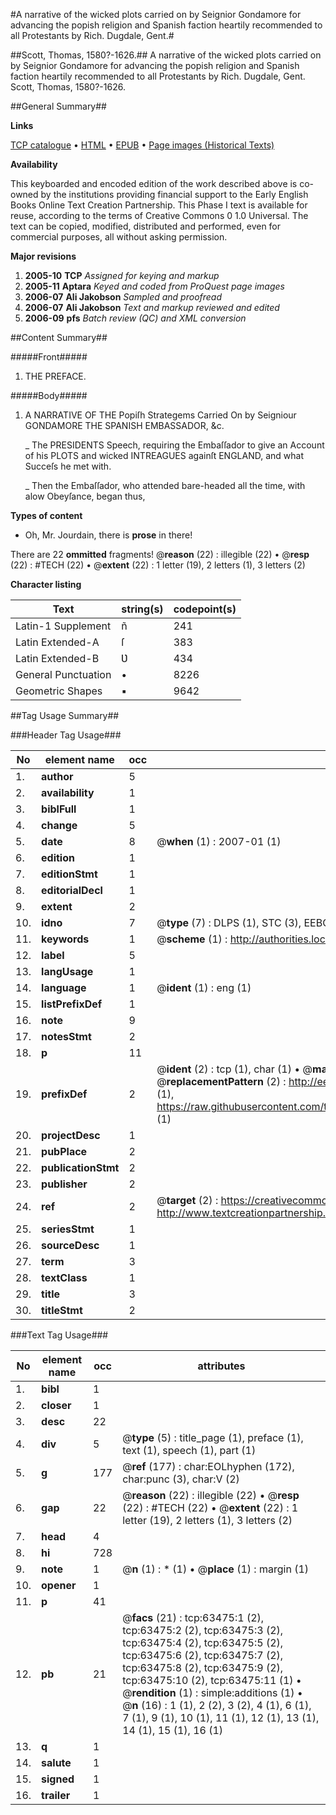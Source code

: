 #A narrative of the wicked plots carried on by Seignior Gondamore for advancing the popish religion and Spanish faction heartily recommended to all Protestants by Rich. Dugdale, Gent.#

##Scott, Thomas, 1580?-1626.##
A narrative of the wicked plots carried on by Seignior Gondamore for advancing the popish religion and Spanish faction heartily recommended to all Protestants by Rich. Dugdale, Gent.
Scott, Thomas, 1580?-1626.

##General Summary##

**Links**

[TCP catalogue](http://www.ota.ox.ac.uk/tcp/)  • 
[HTML](http://tei.it.ox.ac.uk/tcp/Texts-HTML/free/A58/A58828.html)  • 
[EPUB](http://tei.it.ox.ac.uk/tcp/Texts-EPUB/free/A58/A58828.epub) • 
[Page images (Historical Texts)](https://data.historicaltexts.jisc.ac.uk/view?pubId=eebo-12571699e&pageId=eebo-12571699e-63475-1)

**Availability**

This keyboarded and encoded edition of the
	       work described above is co-owned by the institutions
	       providing financial support to the Early English Books
	       Online Text Creation Partnership. This Phase I text is
	       available for reuse, according to the terms of Creative
	       Commons 0 1.0 Universal. The text can be copied,
	       modified, distributed and performed, even for
	       commercial purposes, all without asking permission.

**Major revisions**

1. __2005-10__ __TCP__ *Assigned for keying and markup*
1. __2005-11__ __Aptara__ *Keyed and coded from ProQuest page images*
1. __2006-07__ __Ali Jakobson__ *Sampled and proofread*
1. __2006-07__ __Ali Jakobson__ *Text and markup reviewed and edited*
1. __2006-09__ __pfs__ *Batch review (QC) and XML conversion*

##Content Summary##

#####Front#####

1. THE
PREFACE.

#####Body#####

1. A
NARRATIVE
OF THE
Popiſh Strategems
Carried On by
Seigniour GONDAMORE
THE
SPANISH EMBASSADOR, &c.

    _ The PRESIDENTS Speech, requiring the Embaſſador to give
an Account of his PLOTS and wicked INTREAGUES againſt
ENGLAND, and what Succeſs he met with.

    _ Then the Embaſſador, who attended bare-headed all
the time, with alow Obeyſance, began thus,

**Types of content**

  * Oh, Mr. Jourdain, there is **prose** in there!

There are 22 **ommitted** fragments! 
 @__reason__ (22) : illegible (22)  •  @__resp__ (22) : #TECH (22)  •  @__extent__ (22) : 1 letter (19), 2 letters (1), 3 letters (2)

**Character listing**


|Text|string(s)|codepoint(s)|
|---|---|---|
|Latin-1 Supplement|ñ|241|
|Latin Extended-A|ſ|383|
|Latin Extended-B|Ʋ|434|
|General Punctuation|•|8226|
|Geometric Shapes|▪|9642|

##Tag Usage Summary##

###Header Tag Usage###

|No|element name|occ|attributes|
|---|---|---|---|
|1.|__author__|5||
|2.|__availability__|1||
|3.|__biblFull__|1||
|4.|__change__|5||
|5.|__date__|8| @__when__ (1) : 2007-01 (1)|
|6.|__edition__|1||
|7.|__editionStmt__|1||
|8.|__editorialDecl__|1||
|9.|__extent__|2||
|10.|__idno__|7| @__type__ (7) : DLPS (1), STC (3), EEBO-CITATION (1), OCLC (1), VID (1)|
|11.|__keywords__|1| @__scheme__ (1) : http://authorities.loc.gov/ (1)|
|12.|__label__|5||
|13.|__langUsage__|1||
|14.|__language__|1| @__ident__ (1) : eng (1)|
|15.|__listPrefixDef__|1||
|16.|__note__|9||
|17.|__notesStmt__|2||
|18.|__p__|11||
|19.|__prefixDef__|2| @__ident__ (2) : tcp (1), char (1)  •  @__matchPattern__ (2) : ([0-9\-]+):([0-9IVX]+) (1), (.+) (1)  •  @__replacementPattern__ (2) : http://eebo.chadwyck.com/downloadtiff?vid=$1&page=$2 (1), https://raw.githubusercontent.com/textcreationpartnership/Texts/master/tcpchars.xml#$1 (1)|
|20.|__projectDesc__|1||
|21.|__pubPlace__|2||
|22.|__publicationStmt__|2||
|23.|__publisher__|2||
|24.|__ref__|2| @__target__ (2) : https://creativecommons.org/publicdomain/zero/1.0/ (1), http://www.textcreationpartnership.org/docs/. (1)|
|25.|__seriesStmt__|1||
|26.|__sourceDesc__|1||
|27.|__term__|3||
|28.|__textClass__|1||
|29.|__title__|3||
|30.|__titleStmt__|2||


###Text Tag Usage###

|No|element name|occ|attributes|
|---|---|---|---|
|1.|__bibl__|1||
|2.|__closer__|1||
|3.|__desc__|22||
|4.|__div__|5| @__type__ (5) : title_page (1), preface (1), text (1), speech (1), part (1)|
|5.|__g__|177| @__ref__ (177) : char:EOLhyphen (172), char:punc (3), char:V (2)|
|6.|__gap__|22| @__reason__ (22) : illegible (22)  •  @__resp__ (22) : #TECH (22)  •  @__extent__ (22) : 1 letter (19), 2 letters (1), 3 letters (2)|
|7.|__head__|4||
|8.|__hi__|728||
|9.|__note__|1| @__n__ (1) : * (1)  •  @__place__ (1) : margin (1)|
|10.|__opener__|1||
|11.|__p__|41||
|12.|__pb__|21| @__facs__ (21) : tcp:63475:1 (2), tcp:63475:2 (2), tcp:63475:3 (2), tcp:63475:4 (2), tcp:63475:5 (2), tcp:63475:6 (2), tcp:63475:7 (2), tcp:63475:8 (2), tcp:63475:9 (2), tcp:63475:10 (2), tcp:63475:11 (1)  •  @__rendition__ (1) : simple:additions (1)  •  @__n__ (16) : 1 (1), 2 (2), 3 (2), 4 (1), 6 (1), 7 (1), 9 (1), 10 (1), 11 (1), 12 (1), 13 (1), 14 (1), 15 (1), 16 (1)|
|13.|__q__|1||
|14.|__salute__|1||
|15.|__signed__|1||
|16.|__trailer__|1||
